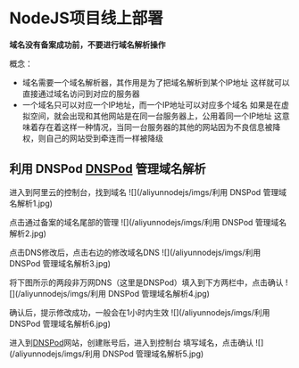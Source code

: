 # NodeJS项目线上部署

**域名没有备案成功前，不要进行域名解析操作**

概念：
* 域名需要一个域名解析器，其作用是为了把域名解析到某个IP地址
      这样就可以直接通过域名访问到对应的服务器
* 一个域名只可以对应一个IP地址，而一个IP地址可以对应多个域名
      如果是在虚拟空间，就会出现和其他网站是在同一台服务器上，公用着同一个IP地址
      这意味着存在着这样一种情况，当同一台服务器的其他的网站因为不良信息被降权，则自己的网站受到牵连而一样被降级

## 利用 DNSPod [DNSPod](https://www.dnspod.cn/) 管理域名解析



进入到阿里云的控制台，找到域名
![](/aliyunnodejs/imgs/利用 DNSPod 管理域名解析1.jpg)

点击通过备案的域名尾部的管理
![](/aliyunnodejs/imgs/利用 DNSPod 管理域名解析2.jpg)

点击DNS修改后，点击右边的修改域名DNS
![](/aliyunnodejs/imgs/利用 DNSPod 管理域名解析3.jpg)

将下图所示的两段非万网DNS（这里是DNSPod）填入到下方两栏中，点击确认
![](/aliyunnodejs/imgs/利用 DNSPod 管理域名解析4.jpg)

确认后，提示修改成功，一般会在1小时内生效
![](/aliyunnodejs/imgs/利用 DNSPod 管理域名解析6.jpg)

进入到[DNSPod](https://www.dnspod.cn/)网站，创建账号后，进入到控制台
填写域名，点击确认
![](/aliyunnodejs/imgs/利用 DNSPod 管理域名解析5.jpg)

